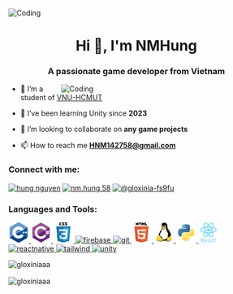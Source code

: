 
<img align="center" alt="Coding" width="1000" src="https://classnotes123.com/wp-content/uploads/2023/10/AdobeStock_563662109-1024x504.jpeg">

<h1 align="center">Hi 👋, I'm NMHung</h1>
<h3 align="center">A passionate game developer from Vietnam</h3>
<img align="right" alt="Coding" width="400" src="https://i.pinimg.com/originals/ed/77/3e/ed773e81dfb2fc357036cf5048efb14a.gif">

- 🔭 I’m a student of [VNU-HCMUT](https://www.facebook.com/truongdhbachkhoa)

- 🌱 I’ve been learning Unity since **2023**

- 👯 I’m looking to collaborate on **any game projects**

- 📫 How to reach me **HNM142758@gmail.com**

<h3 align="left">Connect with me:</h3>
<p align="left">
<a href="https://linkedin.com/in/hung-nguyen-9019a9313" target="blank"><img align="center" src="https://raw.githubusercontent.com/rahuldkjain/github-profile-readme-generator/master/src/images/icons/Social/linked-in-alt.svg" alt="hung nguyen" height="30" width="40" /></a>
<a href="https://fb.com/nm.hung.58" target="blank"><img align="center" src="https://raw.githubusercontent.com/rahuldkjain/github-profile-readme-generator/master/src/images/icons/Social/facebook.svg" alt="nm.hung.58" height="30" width="40" /></a>
<a href="https://www.youtube.com/@gloxinia-fs9fu" target="blank"><img align="center" src="https://raw.githubusercontent.com/rahuldkjain/github-profile-readme-generator/master/src/images/icons/Social/youtube.svg" alt="@gloxinia-fs9fu" height="30" width="40" /></a>
</p>

<h3 align="left">Languages and Tools:</h3>
<p align="left"> <a href="https://www.w3schools.com/cpp/" target="_blank" rel="noreferrer"> <img src="https://raw.githubusercontent.com/devicons/devicon/master/icons/cplusplus/cplusplus-original.svg" alt="cplusplus" width="40" height="40"/> </a> <a href="https://www.w3schools.com/cs/" target="_blank" rel="noreferrer"> <img src="https://raw.githubusercontent.com/devicons/devicon/master/icons/csharp/csharp-original.svg" alt="csharp" width="40" height="40"/> </a> <a href="https://www.w3schools.com/css/" target="_blank" rel="noreferrer"> <img src="https://raw.githubusercontent.com/devicons/devicon/master/icons/css3/css3-original-wordmark.svg" alt="css3" width="40" height="40"/> </a> <a href="https://firebase.google.com/" target="_blank" rel="noreferrer"> <img src="https://www.vectorlogo.zone/logos/firebase/firebase-icon.svg" alt="firebase" width="40" height="40"/> </a> <a href="https://git-scm.com/" target="_blank" rel="noreferrer"> <img src="https://www.vectorlogo.zone/logos/git-scm/git-scm-icon.svg" alt="git" width="40" height="40"/> </a> <a href="https://www.w3.org/html/" target="_blank" rel="noreferrer"> <img src="https://raw.githubusercontent.com/devicons/devicon/master/icons/html5/html5-original-wordmark.svg" alt="html5" width="40" height="40"/> </a> <a href="https://www.linux.org/" target="_blank" rel="noreferrer"> <img src="https://raw.githubusercontent.com/devicons/devicon/master/icons/linux/linux-original.svg" alt="linux" width="40" height="40"/> </a> <a href="https://www.python.org" target="_blank" rel="noreferrer"> <img src="https://raw.githubusercontent.com/devicons/devicon/master/icons/python/python-original.svg" alt="python" width="40" height="40"/> </a> <a href="https://reactjs.org/" target="_blank" rel="noreferrer"> <img src="https://raw.githubusercontent.com/devicons/devicon/master/icons/react/react-original-wordmark.svg" alt="react" width="40" height="40"/> </a> <a href="https://reactnative.dev/" target="_blank" rel="noreferrer"> <img src="https://reactnative.dev/img/header_logo.svg" alt="reactnative" width="40" height="40"/> </a> <a href="https://tailwindcss.com/" target="_blank" rel="noreferrer"> <img src="https://www.vectorlogo.zone/logos/tailwindcss/tailwindcss-icon.svg" alt="tailwind" width="40" height="40"/> </a> <a href="https://unity.com/" target="_blank" rel="noreferrer"> <img src="https://www.vectorlogo.zone/logos/unity3d/unity3d-icon.svg" alt="unity" width="40" height="40"/> </a> </p>

<p>&nbsp;<img align="left" src="https://github-readme-stats.vercel.app/api?username=gloxiniaaa&show_icons=true&locale=en" alt="gloxiniaaa" /></p>

<p><img align="center" src="https://github-readme-stats.vercel.app/api/top-langs?username=gloxiniaaa&show_icons=true&locale=en&layout=compact" alt="gloxiniaaa" /></p>
